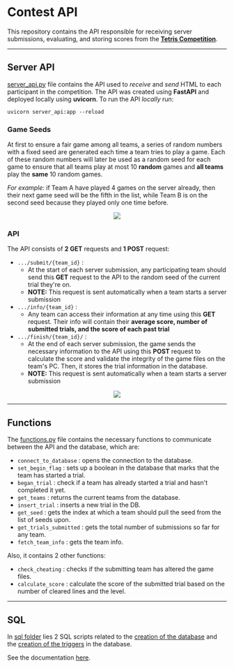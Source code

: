 # Contest API
This repository contains the API responsible for receiving server submissions, evaluating, and storing scores from the **[Tetris Competition](https://github.com/abdoitman/Tetris-Competition)**. 

<hr>

## Server API
[server_api.py](https://github.com/abdoitman/Contest-API/blob/main/server_api.py) file contains the API used to *receive* and *send* HTML to each participant in the competition. The API was created using **FastAPI** and deployed locally using **uvicorn**. To run the API *locally* run:
```console
uvicorn server_api:app --reload
```
### Game Seeds
At first to ensure a fair game among all teams, a series of random numbers with a fixed seed are generated each time a team tries to play a game. Each of these random numbers will later be used as a random seed for each game to ensure that all teams play at most 10 **random** games and **all teams** play the **same** 10 random games. <br>

*For example:* if Team A have played 4 games on the server already, then their next game seed will be the fifth in the list, while Team B is on the second seed because they played only one time before. <br>

<p align=center> <img src="https://github.com/abdoitman/Contest-API/assets/77892920/3bcfc3ab-8aec-4a72-9126-5cd6073093ee"> </p>

### API
The API consists of **2 GET** requests and **1 POST** request: <br>

  * `.../submit/{team_id}` :
    * At the start of each server submission, any participating team should send this **GET** request to the API to the random seed of the current trial they're on.
    * **NOTE:** This request is sent automatically when a team starts a server submission <br>
  * `.../info/{team_id}` :
    * Any team can access their information at any time using this **GET** request. Their info will contain their **average score, number of submitted trials, and the score of each past trial**
  * `.../finish/{team_id}/` : 
    * At the end of each server submission, the game sends the necessary information to the API using this **POST** request to calculate the score and validate the integrity of the game files on the team's PC. Then, it stores the trial information in the database.
    * **NOTE:** This request is sent automatically when a team starts a server submission <br>

<p align=center> <img src="https://github.com/abdoitman/Contest-API/assets/77892920/8f09b811-0310-4e01-9a2d-ec716071b169"> </p>
<hr>

## Functions
The [functions.py](https://github.com/abdoitman/Contest-API/blob/main/functions.py) file contains the necessary functions to communicate between the API and the database, which are:<br>
  * `connect_to_database` : opens the connection to the database.
  * `set_begin_flag` : sets up a boolean in the database that marks that the team has started a trial.
  * `began_trial` : check if a team has already started a trial and hasn't completed it yet.
  * `get_teams` : returns the current teams from the database.
  * `insert_trial` : inserts a new trial in the DB.
  * `get_seed` : gets the index at which a team should pull the seed from the list of seeds upon.
  * `get_trials_submitted` : gets the total number of submissions so far for any team.
  * `fetch_team_info` : gets the team info.

Also, it contains 2 other functions: <br>
  * `check_cheating` : checks if the submitting team has altered the game files.
  * `calculate_score` : calculate the score of the submitted trial based on the number of cleared lines and the level. 

<hr>

## SQL
In [sql folder](https://github.com/abdoitman/Contest-API/tree/main/sql) lies 2 SQL scripts related to the [creation of the database](https://github.com/abdoitman/Contest-API/blob/main/sql/create_database.sql) and the [creation of the triggers](https://github.com/abdoitman/Contest-API/blob/main/sql/database_logic.sql) in the database. <br>

See the documentation [here](https://github.com/abdoitman/Contest-API/tree/main/sql).
